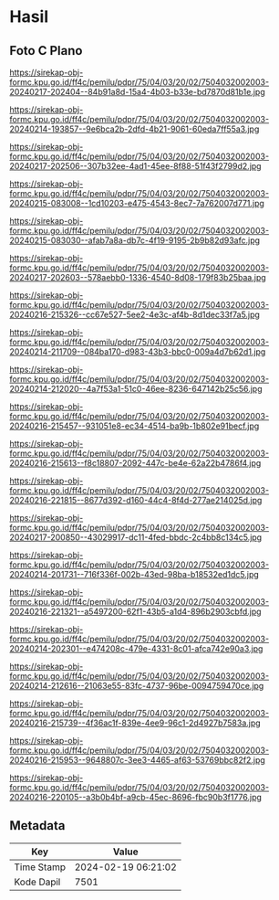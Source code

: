 # Hasil

## Foto C Plano

https://sirekap-obj-formc.kpu.go.id/ff4c/pemilu/pdpr/75/04/03/20/02/7504032002003-20240217-202404--84b91a8d-15a4-4b03-b33e-bd7870d81b1e.jpg

https://sirekap-obj-formc.kpu.go.id/ff4c/pemilu/pdpr/75/04/03/20/02/7504032002003-20240214-193857--9e6bca2b-2dfd-4b21-9061-60eda7ff55a3.jpg

https://sirekap-obj-formc.kpu.go.id/ff4c/pemilu/pdpr/75/04/03/20/02/7504032002003-20240217-202506--307b32ee-4ad1-45ee-8f88-51f43f2799d2.jpg

https://sirekap-obj-formc.kpu.go.id/ff4c/pemilu/pdpr/75/04/03/20/02/7504032002003-20240215-083008--1cd10203-e475-4543-8ec7-7a762007d771.jpg

https://sirekap-obj-formc.kpu.go.id/ff4c/pemilu/pdpr/75/04/03/20/02/7504032002003-20240215-083030--afab7a8a-db7c-4f19-9195-2b9b82d93afc.jpg

https://sirekap-obj-formc.kpu.go.id/ff4c/pemilu/pdpr/75/04/03/20/02/7504032002003-20240217-202603--578aebb0-1336-4540-8d08-179f83b25baa.jpg

https://sirekap-obj-formc.kpu.go.id/ff4c/pemilu/pdpr/75/04/03/20/02/7504032002003-20240216-215326--cc67e527-5ee2-4e3c-af4b-8d1dec33f7a5.jpg

https://sirekap-obj-formc.kpu.go.id/ff4c/pemilu/pdpr/75/04/03/20/02/7504032002003-20240214-211709--084ba170-d983-43b3-bbc0-009a4d7b62d1.jpg

https://sirekap-obj-formc.kpu.go.id/ff4c/pemilu/pdpr/75/04/03/20/02/7504032002003-20240214-212020--4a7f53a1-51c0-46ee-8236-647142b25c56.jpg

https://sirekap-obj-formc.kpu.go.id/ff4c/pemilu/pdpr/75/04/03/20/02/7504032002003-20240216-215457--931051e8-ec34-4514-ba9b-1b802e91becf.jpg

https://sirekap-obj-formc.kpu.go.id/ff4c/pemilu/pdpr/75/04/03/20/02/7504032002003-20240216-215613--f8c18807-2092-447c-be4e-62a22b4786f4.jpg

https://sirekap-obj-formc.kpu.go.id/ff4c/pemilu/pdpr/75/04/03/20/02/7504032002003-20240216-221815--8677d392-d160-44c4-8f4d-277ae214025d.jpg

https://sirekap-obj-formc.kpu.go.id/ff4c/pemilu/pdpr/75/04/03/20/02/7504032002003-20240217-200850--43029917-dc11-4fed-bbdc-2c4bb8c134c5.jpg

https://sirekap-obj-formc.kpu.go.id/ff4c/pemilu/pdpr/75/04/03/20/02/7504032002003-20240214-201731--716f336f-002b-43ed-98ba-b18532ed1dc5.jpg

https://sirekap-obj-formc.kpu.go.id/ff4c/pemilu/pdpr/75/04/03/20/02/7504032002003-20240216-221321--a5497200-62f1-43b5-a1d4-896b2903cbfd.jpg

https://sirekap-obj-formc.kpu.go.id/ff4c/pemilu/pdpr/75/04/03/20/02/7504032002003-20240214-202301--e474208c-479e-4331-8c01-afca742e90a3.jpg

https://sirekap-obj-formc.kpu.go.id/ff4c/pemilu/pdpr/75/04/03/20/02/7504032002003-20240214-212616--21063e55-83fc-4737-96be-0094759470ce.jpg

https://sirekap-obj-formc.kpu.go.id/ff4c/pemilu/pdpr/75/04/03/20/02/7504032002003-20240216-215739--4f36ac1f-839e-4ee9-96c1-2d4927b7583a.jpg

https://sirekap-obj-formc.kpu.go.id/ff4c/pemilu/pdpr/75/04/03/20/02/7504032002003-20240216-215953--9648807c-3ee3-4465-af63-53769bbc82f2.jpg

https://sirekap-obj-formc.kpu.go.id/ff4c/pemilu/pdpr/75/04/03/20/02/7504032002003-20240216-220105--a3b0b4bf-a9cb-45ec-8696-fbc90b3f1776.jpg


## Metadata

| Key        | Value               |
| ---------- | ------------------- |
| Time Stamp | 2024-02-19 06:21:02 |
| Kode Dapil | 7501                |




